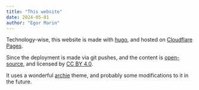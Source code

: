 ```yaml
---
title: "This website"
date: 2024-05-01
author: "Egor Marin"
---
```


Technology-wise, this website is made with [hugo](https://github.com/gohugoio), and hosted on [Cloudflare Pages](https://pages.cloudflare.com/).

Since the deployment is made via git pushes, and the content is [open-source](https://github.com/marinegor/marinegor.nl), and licensed by [CC BY 4.0](https://creativecommons.org/licenses/by/4.0/).

It uses a wonderful [archie](https://athul.github.io/archie/) theme, and probably some modifications to it in the future.
